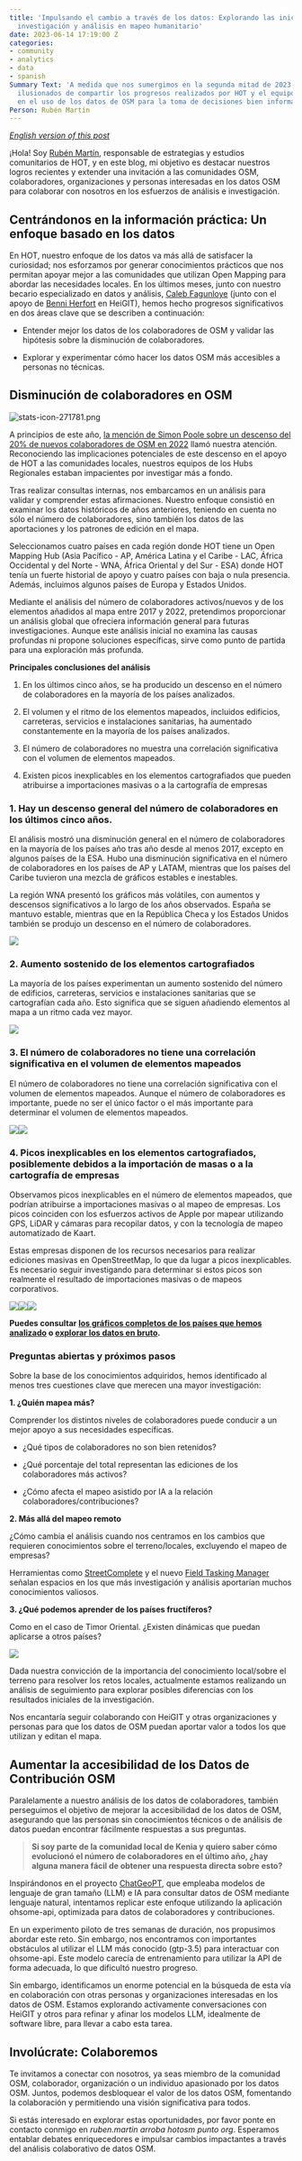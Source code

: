 ```yaml
---
title: 'Impulsando el cambio a través de los datos: Explorando las iniciativas de
  investigación y análisis en mapeo humanitario'
date: 2023-06-14 17:19:00 Z
categories:
- community
- analytics
- data
- spanish
Summary Text: 'A medida que nos sumergimos en la segunda mitad de 2023, nos sentimos
  ilusionados de compartir los progresos realizados por HOT y el equipo de comunidad
  en el uso de los datos de OSM para la toma de decisiones bien informadas.  '
Person: Rubén Martín
---
```


*[English version of this post](https://www.hotosm.org/updates/driving-change-through-data-exploring-humanitarian-mapping-research-and-analysis-initiatives/)*

¡Hola! Soy [Rubén Martín](https://www.hotosm.org/people/ruben-martin/), responsable de estrategias y estudios comunitarios de HOT, y en este blog, mi objetivo es destacar nuestros logros recientes y extender una invitación a las comunidades OSM, colaboradores, organizaciones y personas interesadas en los datos OSM para colaborar con nosotros en los esfuerzos de análisis e investigación.

## Centrándonos en la información práctica: Un enfoque basado en los datos

En HOT, nuestro enfoque de los datos va más allá de satisfacer la curiosidad; nos esforzamos por generar conocimientos prácticos que nos permitan apoyar mejor a las comunidades que utilizan Open Mapping para abordar las necesidades locales. En los últimos meses, junto con nuestro becario especializado en datos y análisis, [Caleb Fagunloye](https://www.linkedin.com/in/olamiposi-fagunloye-264a2578/) (junto con el apoyo de [Benni Herfort](https://www.geog.uni-heidelberg.de/gis/herfort.html) en HeiGIT), hemos hecho progresos significativos en dos áreas clave que se describen a continuación:

* Entender mejor los datos de los colaboradores de OSM y validar las hipótesis sobre la disminución de colaboradores.


* Explorar y experimentar cómo hacer los datos OSM más accesibles a personas no técnicas.

## Disminución de colaboradores en OSM

![stats-icon-271781.png](https://cdn.hotosm.org/website/stats-icon-271781.png)

A principios de este año, [la mención de Simon Poole sobre un descenso del 20% de nuevos colaboradores de OSM en 2022](https://www.openstreetmap.org/user/SimonPoole/diary/400701) llamó nuestra atención. Reconociendo las implicaciones potenciales de este descenso en el apoyo de HOT a las comunidades locales, nuestros equipos de los Hubs Regionales estaban impacientes por investigar más a fondo.

Tras realizar consultas internas, nos embarcamos en un análisis para validar y comprender estas afirmaciones. Nuestro enfoque consistió en examinar los datos históricos de años anteriores, teniendo en cuenta no sólo el número de colaboradores, sino también los datos de las aportaciones y los patrones de edición en el mapa.

Seleccionamos cuatro países en cada región donde HOT tiene un Open Mapping Hub (Asia Pacífico - AP, América Latina y el Caribe - LAC, África Occidental y del Norte - WNA, África Oriental y del Sur - ESA) donde HOT tenía un fuerte historial de apoyo y cuatro países con baja o nula presencia. Además, incluimos algunos países de Europa y Estados Unidos.

Mediante el análisis del número de colaboradores activos/nuevos y de los elementos añadidos al mapa entre 2017 y 2022, pretendimos proporcionar un análisis global que ofreciera información general para futuras investigaciones. Aunque este análisis inicial no examina las causas profundas ni propone soluciones específicas, sirve como punto de partida para una exploración más profunda.

**Principales conclusiones del análisis**

1. En los últimos cinco años, se ha producido un descenso en el número de colaboradores en la mayoría de los países analizados.

2. El volumen y el ritmo de los elementos mapeados, incluidos edificios, carreteras, servicios e instalaciones sanitarias, ha aumentado constantemente en la mayoría de los países analizados.

3. El número de colaboradores no muestra una correlación significativa con el volumen de elementos mapeados.

4. Existen picos inexplicables en los elementos cartografiados que pueden atribuirse a importaciones masivas o a la cartografía de empresas

### 1. Hay un descenso general del número de colaboradores en los últimos cinco años.

El análisis mostró una disminución general en el número de colaboradores en la mayoría de los países año tras año desde al menos 2017, excepto en algunos países de la ESA. Hubo una disminución significativa en el número de colaboradores en los países de AP y LATAM, mientras que los países del Caribe tuvieron una mezcla de gráficos estables e inestables.

La región WNA presentó los gráficos más volátiles, con aumentos y descensos significativos a lo largo de los años observados. España se mantuvo estable, mientras que en la República Checa y los Estados Unidos también se produjo un descenso en el número de colaboradores.

![](https://lh3.googleusercontent.com/GAOwe7bBm-e8ijZKyKhT31EPmqO23SWQvXHO9861RjQdlLv9tu0M1UoRmvmBTGA7UZCvIRCBzy7WdwlmSbfcyRj8_HhQuglZIJvrBZJLzb_mpYav6wFgRCp56XixtaBHR0hAjoDUpLZNGJ59A2Ju4hE)

### 2. Aumento sostenido de los elementos cartografiados

La mayoría de los países experimentan un aumento sostenido del número de edificios, carreteras, servicios e instalaciones sanitarias que se cartografían cada año. Esto significa que se siguen añadiendo elementos al mapa a un ritmo cada vez mayor.

![](https://lh6.googleusercontent.com/XiTr48GYcT4cnw9D7f7OtsHh6ujY5KXLrjKrYg5YKdH2MnScoMeBaXs37xYLxymflwQnlwqzCk5tFousex--nK79p12nkc92JElgyMgQmqiA-_PLCdLSnPUbljmYUH5tP0u7JisZquoyiRnnO3S35GY)

### 3. El número de colaboradores no tiene una correlación significativa en el volumen de elementos mapeados

El número de colaboradores no tiene una correlación significativa con el volumen de elementos mapeados. Aunque el número de colaboradores es importante, puede no ser el único factor o el más importante para determinar el volumen de elementos mapeados.

![](https://lh4.googleusercontent.com/GD2bVAr6IAAFnG2qdxduhXa2zjLegfIFTeGkIR8KrAw2kpLXhDbPpUsYlHHV6GKVmVhIbVZHOWfLEQW3rJsxsq6mtXGoZ_xHEliGgR6Pry_I7Hb8hbVuuXF1uMbP1eIV6LEq0v1-7dOZnau_nbfWDm4)![](https://lh4.googleusercontent.com/PZH9oII-7kXLTvpykkKD9Uv3wypRhhn0iyM5rF-HsmZ3ytSpM2abTfYnOTnj-cP6rTB1fpY6ZtmgHSPTegcbgqfNDJrVQp2nCQxeuy53R3klwvUZMa-bNIWh7nEaY7duR8eLXUCySkDDTFKKWze8N1k)

### 4. Picos inexplicables en los elementos cartografiados, posiblemente debidos a la importación de masas o a la cartografía de empresas

Observamos picos inexplicables en el número de elementos mapeados, que podrían atribuirse a importaciones masivas o al mapeo de empresas. Los picos coinciden con los esfuerzos activos de Apple por mapear utilizando GPS, LiDAR y cámaras para recopilar datos, y con la tecnología de mapeo automatizado de Kaart.

Estas empresas disponen de los recursos necesarios para realizar ediciones masivas en OpenStreetMap, lo que da lugar a picos inexplicables. Es necesario seguir investigando para determinar si estos picos son realmente el resultado de importaciones masivas o de mapeos corporativos.

![](https://lh3.googleusercontent.com/k6Bu4PVsamxCAoGRooqh93MTP_3HuCl9pEBM9-3HiFvMK3XnzzwFWU5uesH1h6UenwKUAu12UVp6BIzOMFPDNf1s7CfzrY6pOXmYYRMWL4c9Fy7LSgEFb-AqvKQ1t-myM7rphezpNAJ2rWkoFFC1nRk)![](https://lh6.googleusercontent.com/YyfbfFkuhNlkY6ZKenn5iiqgbotX1Qx_JzHA2aknmIcEXzJIwAeOQMsgKYBCvFMA6Bcla6B48b-zdJLGZK3xa4K4DOutLcWVtg4LguBOUzWy9v1QbMYLAa5F9rF07YT1vzc8Im67Yqfv4WnFBP5V0xs)![](https://lh4.googleusercontent.com/eznEEam3brgJCxGQXFW_xUM5nHX9ejatGzrEcWomioUvf5u2RFUcCjRV74UanHJNjgFDOx7UIDQfQqa_uTA8QSC9nWoQH2c4BVZO74cyKZB7vsD4cDyI9Iu_Ne0Ztxd-udlSQVES0559etE2KfU6MaM)

**Puedes consultar [los gráficos completos de los países que hemos analizado](https://docs.google.com/spreadsheets/d/e/2PACX-1vS73csCKJq50r-55uQT1EvYl8yQbITM0LzGHjobrJw1KCbkTaDhmZ0R5xAu0p9jpoj6LxRDJH8H2jEB/pubhtml?gid=676631942&single=true) o [explorar los datos en bruto](https://docs.google.com/spreadsheets/d/e/2PACX-1vS73csCKJq50r-55uQT1EvYl8yQbITM0LzGHjobrJw1KCbkTaDhmZ0R5xAu0p9jpoj6LxRDJH8H2jEB/pubhtml#).**

### Preguntas abiertas y próximos pasos

Sobre la base de los conocimientos adquiridos, hemos identificado al menos tres cuestiones clave que merecen una mayor investigación:

**1. ¿Quién mapea más?**

Comprender los distintos niveles de colaboradores puede conducir a un mejor apoyo a sus necesidades específicas.

* ¿Qué tipos de colaboradores no son bien retenidos?


* ¿Qué porcentaje del total representan las ediciones de los colaboradores más activos?


* ¿Cómo afecta el mapeo asistido por IA a la relación colaboradores/contribuciones?

**2. Más allá del mapeo remoto**

¿Cómo cambia el análisis cuando nos centramos en los cambios que requieren conocimientos sobre el terreno/locales, excluyendo el mapeo de empresas?

Herramientas como [StreetComplete](https://streetcomplete.app/) y el nuevo [Field Tasking Manager](https://www.hotosm.org/updates/field-mapping-is-the-future-a-tasking-manager-workflow-using-odk/) señalan espacios en los que más investigación y análisis aportarían muchos conocimientos valiosos.

**3. ¿Qué podemos aprender de los países fructíferos?**

Como en el caso de Timor Oriental. ¿Existen dinámicas que puedan aplicarse a otros países?

![](https://lh3.googleusercontent.com/MPhGG7bNDNtQS-bGeftO3IwG4IKO9lDLBPeGPwaXvDCdwen99ibb1ntYchzFJ-a8Hl7ufAvjmWZOdhAwAYZcJKqGBQM0QckJAFfsf4NccwsNKHMj2G32-m6L68tF15Y3zRpnv2AlMWo5jAfxxoEwraw)

Dada nuestra convicción de la importancia del conocimiento local/sobre el terreno para resolver los retos locales, actualmente estamos realizando un análisis de seguimiento para explorar posibles diferencias con los resultados iniciales de la investigación.

Nos encantaría seguir colaborando con HeiGIT y otras organizaciones y personas para que los datos de OSM puedan aportar valor a todos los que utilizan y editan el mapa.

## Aumentar la accesibilidad de los Datos de Contribución OSM

Paralelamente a nuestro análisis de los datos de colaboradores, también perseguimos el objetivo de mejorar la accesibilidad de los datos de OSM, asegurando que las personas sin conocimientos técnicos o de análisis de datos puedan encontrar fácilmente respuestas a sus preguntas.

> **Si soy parte de la comunidad local de Kenia y quiero saber cómo evolucionó el número de colaboradores en el último año, ¿hay alguna manera fácil de obtener una respuesta directa sobre esto?**

Inspirándonos en el proyecto [ChatGeoPT](https://github.com/earth-genome/ChatGeoPT), que empleaba modelos de lenguaje de gran tamaño (LLM) e IA para consultar datos de OSM mediante lenguaje natural, intentamos replicar este enfoque utilizando la aplicación ohsome-api, optimizada para datos de colaboradores y contribuciones.

En un experimento piloto de tres semanas de duración, nos propusimos abordar este reto. Sin embargo, nos encontramos con importantes obstáculos al utilizar el LLM más conocido (gtp-3.5) para interactuar con  ohsome-api. Este modelo carecía de entrenamiento para utilizar la API de forma adecuada, lo que dificultó nuestro progreso.

Sin embargo, identificamos un enorme potencial en la búsqueda de esta vía en colaboración con otras personas y organizaciones interesadas en los datos de OSM. Estamos explorando activamente conversaciones con HeiGIT y otros para refinar y afinar los modelos LLM, idealmente de software libre, para llevar a cabo esta tarea.

## Involúcrate: Colaboremos

Te invitamos a conectar con nosotros, ya seas miembro de la comunidad OSM, colaborador, organización o un individuo apasionado por los datos OSM. Juntos, podemos desbloquear el valor de los datos OSM, fomentando la colaboración y permitiendo una visión significativa para todos.

Si estás interesado en explorar estas oportunidades, por favor ponte en contacto conmigo en *ruben.martin arroba hotosm punto org*. Esperamos entablar debates enriquecedores e impulsar cambios impactantes a través del análisis colaborativo de datos OSM.